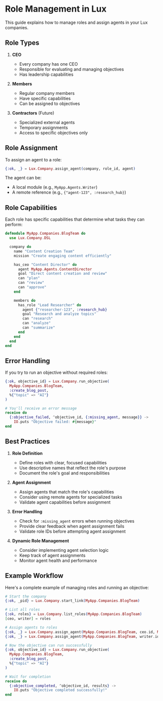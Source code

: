 # Role Management in Lux

This guide explains how to manage roles and assign agents in your Lux companies.

## Role Types

1. **CEO**
   - Every company has one CEO
   - Responsible for evaluating and managing objectives
   - Has leadership capabilities

2. **Members**
   - Regular company members
   - Have specific capabilities
   - Can be assigned to objectives

3. **Contractors** (Future)
   - Specialized external agents
   - Temporary assignments
   - Access to specific objectives only

## Role Assignment

To assign an agent to a role:

```elixir
{:ok, _} = Lux.Company.assign_agent(company, role_id, agent)
```

The agent can be:
- A local module (e.g., `MyApp.Agents.Writer`)
- A remote reference (e.g., `{"agent-123", :research_hub}`)

## Role Capabilities

Each role has specific capabilities that determine what tasks they can perform:

```elixir
defmodule MyApp.Companies.BlogTeam do
  use Lux.Company.DSL

  company do
    name "Content Creation Team"
    mission "Create engaging content efficiently"

    has_ceo "Content Director" do
      agent MyApp.Agents.ContentDirector
      goal "Direct content creation and review"
      can "plan"
      can "review"
      can "approve"
    end

    members do
      has_role "Lead Researcher" do
        agent {"researcher-123", :research_hub}
        goal "Research and analyze topics"
        can "research"
        can "analyze"
        can "summarize"
      end
    end
  end
end
```

## Error Handling

If you try to run an objective without required roles:

```elixir
{:ok, objective_id} = Lux.Company.run_objective(
  MyApp.Companies.BlogTeam,
  :create_blog_post,
  %{"topic" => "AI"}
)

# You'll receive an error message
receive do
  {:objective_failed, ^objective_id, {:missing_agent, message}} ->
    IO.puts "Objective failed: #{message}"
end
```

## Best Practices

1. **Role Definition**
   - Define roles with clear, focused capabilities
   - Use descriptive names that reflect the role's purpose
   - Document the role's goal and responsibilities

2. **Agent Assignment**
   - Assign agents that match the role's capabilities
   - Consider using remote agents for specialized tasks
   - Validate agent capabilities before assignment

3. **Error Handling**
   - Check for `:missing_agent` errors when running objectives
   - Provide clear feedback when agent assignment fails
   - Validate role IDs before attempting agent assignment

4. **Dynamic Role Management**
   - Consider implementing agent selection logic
   - Keep track of agent assignments
   - Monitor agent health and performance

## Example Workflow

Here's a complete example of managing roles and running an objective:

```elixir
# Start the company
{:ok, _pid} = Lux.Company.start_link(MyApp.Companies.BlogTeam)

# List all roles
{:ok, roles} = Lux.Company.list_roles(MyApp.Companies.BlogTeam)
[ceo, writer] = roles

# Assign agents to roles
{:ok, _} = Lux.Company.assign_agent(MyApp.Companies.BlogTeam, ceo.id, MyApp.Agents.CEO)
{:ok, _} = Lux.Company.assign_agent(MyApp.Companies.BlogTeam, writer.id, MyApp.Agents.Writer)

# Now the objective can run successfully
{:ok, objective_id} = Lux.Company.run_objective(
  MyApp.Companies.BlogTeam,
  :create_blog_post,
  %{"topic" => "AI"}
)

# Wait for completion
receive do
  {:objective_completed, ^objective_id, results} ->
    IO.puts "Objective completed successfully!"
end
``` 
